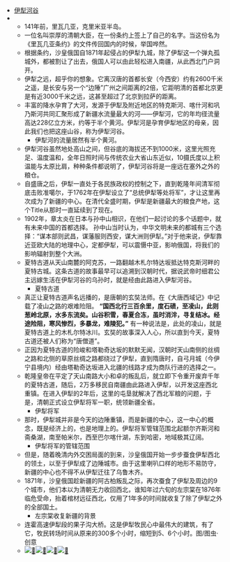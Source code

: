 - [伊犁河谷](https://mp.weixin.qq.com/s?__biz=MzA4ODc1MTAzNg==&mid=2652348318&idx=1&sn=d11e53e0d76bcf1386531d3c3f9afc89&chksm=8bc6514dbcb1d85b9a5cbdec85b7d210c2a05ed2a016d35be68c9011d73f529f30ca12342dce&mpshare=1&scene=1&srcid=0719yad9gIT4hBUybLGLmUWi&sharer_sharetime=1658194663461&sharer_shareid=c51b7b13a0b085484bc7a81d87b76e86)
- 
    - 141年前，里瓦几亚，克里米亚半岛。
    - 一位名叫崇厚的清朝大臣，在一份条约上签上了自己的名字。当这份名为《里瓦几亚条约》的文件传回国内的时候，举国哗然。
    - 根据条约，沙皇俄国自1871年起侵占的伊犁九城，除了伊犁这一个弹丸孤城外，都被割让了出去，俄国人可以由此轻松进入南疆，从此西北门户洞开。
    - 伊犁之远，超乎你的想象。它离汉唐的首都长安（今西安）约有2600千米之遥，是长安与另一个“边陲”广州之间距离的2倍，它距明清的首都北京更是有近3000千米之远，这甚至超过了北京到拉萨的距离。
    - 丰富的降水孕育了大河，发源于伊犁及附近地区的特克斯河、喀什河和巩乃斯河共同汇聚形成了新疆水流量最大的河——伊犁河，它的年均径流量高达228亿立方米，约等于半个黄河。伊犁河是孕育伊犁地区的母亲，因此我们也把这座山谷，称为伊犁河谷。
        - 伊犁河的流量居然有半个黄河。
    - 伊犁河谷虽然地处高山之间，但谷底的海拔还不到1000米，这里光照充足、温度温和，全年日照时间与传统农业大省山东近似，10摄氏度以上积温能与太原比肩，种种条件都说明了，伊犁河谷将是一座远在塞外之外的粮仓。
    - 自盛唐之后，伊犁一直处于各民族政权的控制之下，直到乾隆年间清军彻底击败准噶尔，于1762年在伊犁设立了“总统伊犁等处将军”，才让这里再次成为了新疆的中心。在清代全盛时期，伊犁是新疆最大的粮食产地，这个Title从那时一直延续到了现在。
    - 1902年，章太炎在日本与孙中山相识，在他们一起讨论的多个话题中，就有未来中国的首都选择。 孙中山当时认为，中华文明未来的都城有三个选择：“谋本部则武昌，谋藩服则西安，谋大洲则伊犁。”对于他来说，伊犁靠近亚欧大陆的地理中心，定都伊犁，可以震慑中亚，影响俄国，将我们的影响辐射到整个大洲。
    - 夏特古道从天山南麓的阿克苏，一路翻越木札尔特达坂抵达特克斯河畔的夏特古城。这条古道的故事最早可以追溯到汉朝时代，据说武帝时细君公主远嫁生活在伊犁河谷的乌孙时，就是经由此路进入伊犁河谷。
        - 夏特古道
    - 真正让夏特古道声名远播的，是唐朝的玄奘法师。在《大唐西域记》中记载了凌山之路的艰难险阻。 __“国西北行三百余里，度石碛，至凌山，此则葱岭北原，水多东流矣。山谷积雪，春夏合冻，虽时消泮，寻复结冰。经途险阻，寒风惨烈，多暴龙，难陵犯。”__ 有一种说法是，此处的凌山，就是夏特古道上的木札尔特冰川。玄奘的故事深入人心，所以直到今天，夏特古道还被人们称为“唐僧道”。
    - 正因为夏特古道的险峻和塔勒奇达坂的默默无闻，汉朝时天山南侧的丝绸之路和北侧的草原丝绸之路都绕过了伊犁，直到隋唐时，自弓月城（今伊宁县境内）经由塔勒奇达坂进入北疆的线路才成为商队行进的选择之一。
    - 乾隆皇帝在平定了天山南路大小和卓的叛乱后，就立即下令重开废弃千年的夏特古道，随后，2万多移民自南疆由此路进入伊犁，以开发这座西北重镇。在进入伊犁的2年后，这里的屯垦就解决了西北军粮的问题，于是，清朝正式设立伊犁将军一职，统领新疆全省。
        - 伊犁将军
    - 那时，伊犁城并非是今天的边陲重镇，而是新疆的中心，这一中心的概念，既是经济上的，也是地理上的。伊犁将军管辖范围北起额尔齐斯河和斋桑湖，南至帕米尔，西至巴尔喀什湖，东到哈密，地域极其辽阔。
        - 伊犁将军的管辖范围
    - 但是，随着晚清内外交困局面的到来，沙皇俄国开始一步步蚕食伊犁西北的领土，以至于伊犁成了边陲城市。由于这里喇叭口样的地形不易防守，新疆的中心也不得不从伊犁迁往了乌鲁木齐。
    - 1871年，沙皇俄国趁新疆的阿古柏叛乱之际，再次蚕食了伊犁及周边的9个城市，他们本以为清朝无力收回西北，谁知年过六旬的左宗棠在1876年临危受命，抬着棺材远征西北，仅用了1年多的时间就收复了除了伊犁之外的全部国土。
        - 左宗棠收复新疆的背景
    - 连霍高速伊犁段的果子沟大桥。这是伊犁牧民心中最伟大的建筑，有了它，牧民转场时间从原来的300多个小时，缩短到5、6个小时。图/图虫·创意
    - ![](https://www.diigo.com/file/image/bcbcrqpszpdrbbrsebzeqocrcad/https%3A%2F%2Fmp.weixin.qq.com%2Fs%3F__biz%3DMzA4ODc1MTAzNg%3D%3D%26mid%3D2652348318%26idx%3D1%26sn%3Dd11e53e0d76bcf1386531d3c3f9afc89%26chksm%3D8bc6514dbcb1d85b9a5cbdec85b7d210c2a05ed2a016d35be68c9011d73f529f30ca12342dce%26mpshare%3D1%26scene%3D1%26srcid%3D0719yad9gIT4hBUybLGLmUWi%26sharer_sharetime.jpg)[🔗](https://www.diigo.com/file/image/bcbcrqpszpdrbbrsebzeqocrcad/https%3A%2F%2Fmp.weixin.qq.com%2Fs%3F__biz%3DMzA4ODc1MTAzNg%3D%3D%26mid%3D2652348318%26idx%3D1%26sn%3Dd11e53e0d76bcf1386531d3c3f9afc89%26chksm%3D8bc6514dbcb1d85b9a5cbdec85b7d210c2a05ed2a016d35be68c9011d73f529f30ca12342dce%26mpshare%3D1%26scene%3D1%26srcid%3D0719yad9gIT4hBUybLGLmUWi%26sharer_sharetime.jpg)![](https://www.diigo.com/file/image/bcbcrqpszpdrbbrspezeqococre/https%3A%2F%2Fmp.weixin.qq.com%2Fs%3F__biz%3DMzA4ODc1MTAzNg%3D%3D%26mid%3D2652348318%26idx%3D1%26sn%3Dd11e53e0d76bcf1386531d3c3f9afc89%26chksm%3D8bc6514dbcb1d85b9a5cbdec85b7d210c2a05ed2a016d35be68c9011d73f529f30ca12342dce%26mpshare%3D1%26scene%3D1%26srcid%3D0719yad9gIT4hBUybLGLmUWi%26sharer_sharetime.jpg)[🔗](https://www.diigo.com/file/image/bcbcrqpszpdrbbrspezeqococre/https%3A%2F%2Fmp.weixin.qq.com%2Fs%3F__biz%3DMzA4ODc1MTAzNg%3D%3D%26mid%3D2652348318%26idx%3D1%26sn%3Dd11e53e0d76bcf1386531d3c3f9afc89%26chksm%3D8bc6514dbcb1d85b9a5cbdec85b7d210c2a05ed2a016d35be68c9011d73f529f30ca12342dce%26mpshare%3D1%26scene%3D1%26srcid%3D0719yad9gIT4hBUybLGLmUWi%26sharer_sharetime.jpg)![](https://www.diigo.com/file/image/bcbcrqpszpdrbbrssdzeqococro/https%3A%2F%2Fmp.weixin.qq.com%2Fs%3F__biz%3DMzA4ODc1MTAzNg%3D%3D%26mid%3D2652348318%26idx%3D1%26sn%3Dd11e53e0d76bcf1386531d3c3f9afc89%26chksm%3D8bc6514dbcb1d85b9a5cbdec85b7d210c2a05ed2a016d35be68c9011d73f529f30ca12342dce%26mpshare%3D1%26scene%3D1%26srcid%3D0719yad9gIT4hBUybLGLmUWi%26sharer_sharetime.jpg)[🔗](https://www.diigo.com/file/image/bcbcrqpszpdrbbrssdzeqococro/https%3A%2F%2Fmp.weixin.qq.com%2Fs%3F__biz%3DMzA4ODc1MTAzNg%3D%3D%26mid%3D2652348318%26idx%3D1%26sn%3Dd11e53e0d76bcf1386531d3c3f9afc89%26chksm%3D8bc6514dbcb1d85b9a5cbdec85b7d210c2a05ed2a016d35be68c9011d73f529f30ca12342dce%26mpshare%3D1%26scene%3D1%26srcid%3D0719yad9gIT4hBUybLGLmUWi%26sharer_sharetime.jpg)![](https://www.diigo.com/file/image/bcbcrqpszpdrbbspadzeqocodcr/https%3A%2F%2Fmp.weixin.qq.com%2Fs%3F__biz%3DMzA4ODc1MTAzNg%3D%3D%26mid%3D2652348318%26idx%3D1%26sn%3Dd11e53e0d76bcf1386531d3c3f9afc89%26chksm%3D8bc6514dbcb1d85b9a5cbdec85b7d210c2a05ed2a016d35be68c9011d73f529f30ca12342dce%26mpshare%3D1%26scene%3D1%26srcid%3D0719yad9gIT4hBUybLGLmUWi%26sharer_sharetime.jpg)[🔗](https://www.diigo.com/file/image/bcbcrqpszpdrbbspadzeqocodcr/https%3A%2F%2Fmp.weixin.qq.com%2Fs%3F__biz%3DMzA4ODc1MTAzNg%3D%3D%26mid%3D2652348318%26idx%3D1%26sn%3Dd11e53e0d76bcf1386531d3c3f9afc89%26chksm%3D8bc6514dbcb1d85b9a5cbdec85b7d210c2a05ed2a016d35be68c9011d73f529f30ca12342dce%26mpshare%3D1%26scene%3D1%26srcid%3D0719yad9gIT4hBUybLGLmUWi%26sharer_sharetime.jpg)
